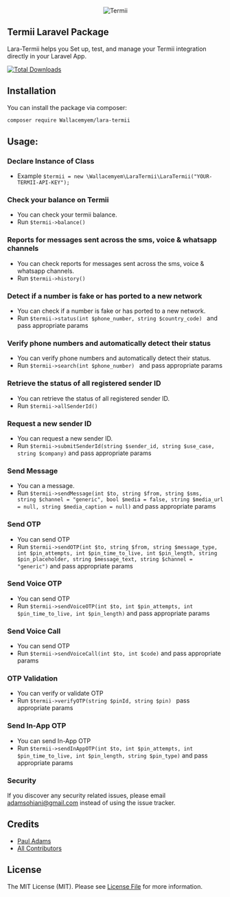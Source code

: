 <p align="center">
    <img title="Termii" src="https://termii.com/assets/images/logo.png"/>
</p>

## Termii Laravel Package
Lara-Termii helps you Set up, test, and manage your Termii integration directly in your Laravel App.

[![Total Downloads](https://img.shields.io/packagist/dt/Wallacemyem/lara-termii.svg?style=flat-square)](https://packagist.org/packages/Wallacemyem/lara-termii)


## Installation

You can install the package via composer:

```bash
composer require Wallacemyem/lara-termii
```


## Usage:

### Declare Instance of Class
- Example `$termii = new \Wallacemyem\LaraTermii\LaraTermii("YOUR-TERMII-API-KEY");`

###  Check your balance on Termii
- You can check your termii balance.
- Run `$termii->balance()`

### Reports for messages sent across the sms, voice & whatsapp channels
- You can check reports for messages sent across the sms, voice & whatsapp channels.
- Run `$termii->history()`

### Detect if a number is fake or has ported to a new network
- You can check if a number is fake or has ported to a new network.
- Run `$termii->status(int $phone_number, string $country_code) ` and pass appropriate params

### Verify phone numbers and automatically detect their status
- You can verify phone numbers and automatically detect their status.
- Run `$termii->search(int $phone_number) ` and pass appropriate params

### Retrieve the status of all registered sender ID
- You can retrieve the status of all registered sender ID.
- Run `$termii->allSenderId()`

### Request a new sender ID
- You can request a new sender ID.
- Run `$termii->submitSenderId(string $sender_id, string $use_case, string $company)` and pass appropriate params

### Send Message
- You can a message.
- Run `$termii->sendMessage(int $to, string $from, string $sms, string $channel = "generic", bool $media = false, string $media_url = null, string $media_caption = null)` and pass appropriate params

### Send OTP
- You can send OTP
- Run `$termii->sendOTP(int $to, string $from, string $message_type, int $pin_attempts, int $pin_time_to_live, int $pin_length, string $pin_placeholder, string $message_text, string $channel = "generic")` and pass appropriate params

### Send Voice OTP
- You can send OTP
- Run `$termii->sendVoiceOTP(int $to, int $pin_attempts, int $pin_time_to_live, int $pin_length)` and pass appropriate params

### Send Voice Call
- You can send OTP
- Run `$termii->sendVoiceCall(int $to, int $code)` and pass appropriate params

### OTP Validation
- You can verify or validate OTP
- Run `$termii->verifyOTP(string $pinId, string $pin) ` pass appropriate params

### Send In-App OTP
- You can send In-App OTP
- Run `$termii->sendInAppOTP(int $to, int $pin_attempts, int $pin_time_to_live, int $pin_length, string $pin_type)` and pass appropriate params


### Security

If you discover any security related issues, please email adamsohiani@gmail.com instead of using the issue tracker.

## Credits

-   [Paul Adams](https://github.com/Wallacemyem)
-   [All Contributors](../../contributors)

## License

The MIT License (MIT). Please see [License File](LICENSE.md) for more information.

